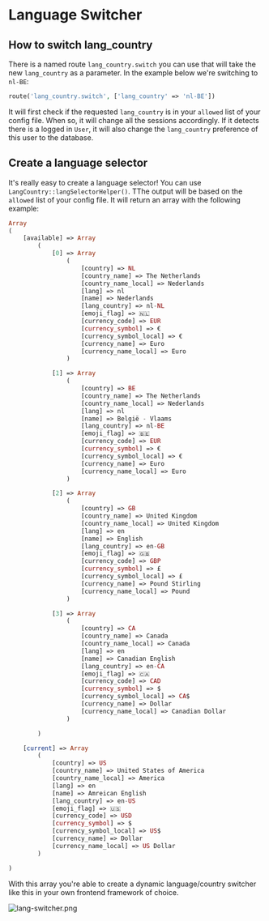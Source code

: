 # Language Switcher

## How to switch lang_country

There is a named route `lang_country.switch` you can use that will take the new `lang_country` as a parameter. In the
example below we're switching to `nl-BE`:

``` php
route('lang_country.switch', ['lang_country' => 'nl-BE'])
```

It will first check if the requested `lang_country` is in your `allowed` list of your config file. When so, it will
change all the sessions accordingly. If it detects there is a logged in `User`, it will also change the `lang_country`
preference of this user to the database.

## Create a language selector

It's really easy to create a language selector! You can use `LangCountry::langSelectorHelper()`.
TThe output will be based on the `allowed` list of your config file. It will return an array with the following example:

``` php
Array
(
    [available] => Array
        (
            [0] => Array
                (
                    [country] => NL
                    [country_name] => The Netherlands
                    [country_name_local] => Nederlands
                    [lang] => nl
                    [name] => Nederlands
                    [lang_country] => nl-NL
                    [emoji_flag] => 🇳🇱
                    [currency_code] => EUR
                    [currency_symbol] => €
                    [currency_symbol_local] => €
                    [currency_name] => Euro
                    [currency_name_local] => Euro
                )

            [1] => Array
                (
                    [country] => BE
                    [country_name] => The Netherlands
                    [country_name_local] => Nederlands
                    [lang] => nl
                    [name] => België - Vlaams
                    [lang_country] => nl-BE
                    [emoji_flag] => 🇧🇪
                    [currency_code] => EUR
                    [currency_symbol] => €
                    [currency_symbol_local] => €
                    [currency_name] => Euro
                    [currency_name_local] => Euro
                )

            [2] => Array
                (
                    [country] => GB
                    [country_name] => United Kingdom
                    [country_name_local] => United Kingdom
                    [lang] => en
                    [name] => English
                    [lang_country] => en-GB
                    [emoji_flag] => 🇬🇧
                    [currency_code] => GBP
                    [currency_symbol] => £
                    [currency_symbol_local] => £
                    [currency_name] => Pound Stirling
                    [currency_name_local] => Pound
                )

            [3] => Array
                ( 
                    [country] => CA
                    [country_name] => Canada
                    [country_name_local] => Canada
                    [lang] => en
                    [name] => Canadian English
                    [lang_country] => en-CA
                    [emoji_flag] => 🇨🇦
                    [currency_code] => CAD
                    [currency_symbol] => $
                    [currency_symbol_local] => CA$
                    [currency_name] => Dollar
                    [currency_name_local] => Canadian Dollar
                )

        )

    [current] => Array
        (
            [country] => US
            [country_name] => United States of America
            [country_name_local] => America
            [lang] => en
            [name] => Amreican English
            [lang_country] => en-US
            [emoji_flag] => 🇺🇸
            [currency_code] => USD
            [currency_symbol] => $
            [currency_symbol_local] => US$
            [currency_name] => Dollar
            [currency_name_local] => US Dollar
        )

)
```

With this array you're able to create a dynamic language/country switcher like this in your own frontend framework of
choice.

![lang-switcher.png](/public/lang-switcher.png)

